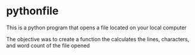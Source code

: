# pythonfile

This is a python program that opens a file located on your local computer 

The objective was to create a function the calculates the lines, characters, and word count of the file opened 
